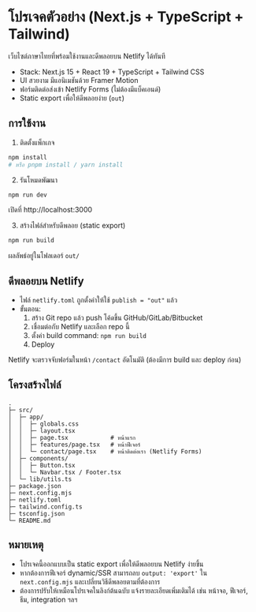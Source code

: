 # โปรเจคตัวอย่าง (Next.js + TypeScript + Tailwind)

เว็บไซต์ภาษาไทยที่พร้อมใช้งานและดีพลอยบน Netlify ได้ทันที
- Stack: Next.js 15 + React 19 + TypeScript + Tailwind CSS
- UI สวยงาม มีแอนิเมชันด้วย Framer Motion
- ฟอร์มติดต่อส่งเข้า Netlify Forms (ไม่ต้องมีแบ็คเอนด์)
- Static export เพื่อให้ดีพลอยง่าย (`out`)

## การใช้งาน

1) ติดตั้งแพ็กเกจ
```bash
npm install
# หรือ pnpm install / yarn install
```

2) รันโหมดพัฒนา
```bash
npm run dev
```
เปิดที่ http://localhost:3000

3) สร้างไฟล์สำหรับดีพลอย (static export)
```bash
npm run build
```
ผลลัพธ์อยู่ในโฟลเดอร์ `out/`

## ดีพลอยบน Netlify

- ไฟล์ `netlify.toml` ถูกตั้งค่าให้ใช้ `publish = "out"` แล้ว
- ขั้นตอน:
  1. สร้าง Git repo แล้ว push โค้ดขึ้น GitHub/GitLab/Bitbucket
  2. เชื่อมต่อกับ Netlify และเลือก repo นี้
  3. ตั้งค่า build command: `npm run build`
  4. Deploy

Netlify จะตรวจจับฟอร์มในหน้า `/contact` อัตโนมัติ (ต้องมีการ build และ deploy ก่อน)

## โครงสร้างไฟล์

```
.
├─ src/
│  ├─ app/
│  │  ├─ globals.css
│  │  ├─ layout.tsx
│  │  ├─ page.tsx            # หน้าแรก
│  │  ├─ features/page.tsx   # หน้าฟีเจอร์
│  │  └─ contact/page.tsx    # หน้าติดต่อเรา (Netlify Forms)
│  ├─ components/
│  │  ├─ Button.tsx
│  │  └─ Navbar.tsx / Footer.tsx
│  └─ lib/utils.ts
├─ package.json
├─ next.config.mjs
├─ netlify.toml
├─ tailwind.config.ts
├─ tsconfig.json
└─ README.md
```

## หมายเหตุ

- โปรเจคนี้ออกแบบเป็น static export เพื่อให้ดีพลอยบน Netlify ง่ายขึ้น
- หากต้องการฟีเจอร์ dynamic/SSR สามารถลบ `output: 'export'` ใน `next.config.mjs` และเปลี่ยนวิธีดีพลอยตามที่ต้องการ
- ต้องการปรับให้เหมือนโปรเจคในลิงก์ต้นฉบับ แจ้งรายละเอียดเพิ่มเติมได้ เช่น หน้าจอ, ฟีเจอร์, ธีม, integration ฯลฯ